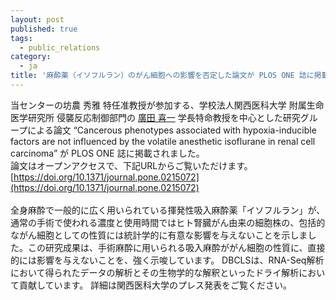 ```yaml
---
layout: post
published: true
tags:
  - public_relations
category:
  - ja
title: '麻酔薬（イソフルラン）のがん細胞への影響を否定した論文が PLOS ONE 誌に掲載されました'
---
```

当センターの坊農 秀雅 特任准教授が参加する、学校法人関西医科大学 附属生命医学研究所 侵襲反応制御部門の [廣田 喜一](http://blog.hypoxia.jp/who-i-am/) 学長特命教授を中心とした研究グループによる論文 “Cancerous phenotypes associated with hypoxia-inducible factors are not influenced by the volatile anesthetic isoflurane in renal cell carcinoma” が PLOS ONE 誌に掲載されました。  
論文はオープンアクセスで、下記URLからご覧いただけます。  
[https://doi.org/10.1371/journal.pone.0215072](https://doi.org/10.1371/journal.pone.0215072)  
<br />
全身麻酔で一般的に広く用いられている揮発性吸入麻酔薬「イソフルラン」が、通常の手術で使われる濃度と使用時間ではヒト腎臓がん由来の細胞株の、包括的ながん細胞としての性質には統計学的に有意な影響を与えないことを示しました。この研究成果は、手術麻酔に用いられる吸入麻酔ががん細胞の性質に、直接的には影響を与えないことを、強く示唆しています。
DBCLSは、RNA-Seq解析において得られたデータの解析とその生物学的な解釈といったドライ解析において貢献しています。
詳細は関西医科大学のプレス発表をご覧ください。
